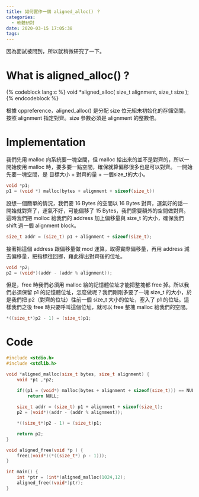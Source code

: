 ```yaml
---
title: 如何實作一個 aligned_alloc() ？
categories:
  - 軟體研討
date: 2020-03-15 17:05:38
tags:
---
```

<!-- more -->
因為面試被問到，所以就稍微研究了一下。

# What is aligned_alloc() ?

{% codeblock lang:c %}
void *aligned_alloc( size_t alignment, size_t size );
{% endcodeblock %}

根據 cppreference，aligned_alloc() 是分配 size 位元組未初始化的存儲空間，按照 alignment 指定對齊。size 參數必須是 alignment 的整數倍。 


# Implementation

我們先用 malloc 向系統要一塊空間，但 malloc 給出來的並不是對齊的，所以一開始使用 malloc 時，要多要一點空間，確保就算偏移很多也是可以對齊。
一開始先要一塊空間，是 目標大小 + 對齊的量 + 一個size_t的大小。
```c
void *p1;
p1 = (void *) malloc(bytes + alignment + sizeof(size_t))
```

設想一個簡單的情況，我們要 16 Bytes 的空間以 16 Bytes 對齊，運氣好的話一開始就對齊了，運氣不好，可能偏移了 15 Bytes，我們需要額外的空間做對齊。
這時我們把 molloc 給我們的 address 加上偏移量與 size_t 的大小，確保我們 shift 過一個 alignment block。
```c
size_t addr = (size_t) p1 + alignment + sizeof(size_t);
```

接著把這個 address 跟偏移量做 mod 運算，取得實際偏移量，再用 address 減去偏移量，把指標往回挪，藉此得出對齊後的位址。

```c
void *p2;
p2 = (void*)(addr - (addr % alignment));
```

但是，free 時我們必須用 malloc 給的記憶體位址才能把整塊都 free 掉。所以我們必須保留 p1 的記憶體位址，怎麼做呢？我們剛剛多要了一塊 size_t 的大小，於是我們把 p2（對齊的位址）往前一個 size_t 大小的位址，塞入了 p1 的位址。這樣我們之後 free 時只要呼叫這個位址，就可以 free 整塊 malloc 給我們的空間。

```c
*((size_t*)p2 - 1) = (size_t)p1;
```

# Code

```c
#include <stdio.h>
#include <stdlib.h>

void *aligned_malloc(size_t bytes, size_t alignment) {
    void *p1 ,*p2;

    if((p1 = (void*) malloc(bytes + alignment + sizeof(size_t))) == NULL)
        return NULL;
        
    size_t addr = (size_t) p1 + alignment + sizeof(size_t);
    p2 = (void*)(addr - (addr % alignment));

    *((size_t*)p2 - 1) = (size_t)p1;

    return p2;
}

void aligned_free(void *p ) {
    free((void*)(*((size_t*) p - 1)));
}

int main() {
    int *ptr = (int*)aligned_malloc(1024,12);
    aligned_free((void*)ptr);
}
```


